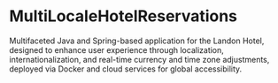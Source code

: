 # MultiLocaleHotelReservations
Multifaceted Java and Spring-based application for the Landon Hotel, designed to enhance user experience through localization, internationalization, and real-time currency and time zone adjustments, deployed via Docker and cloud services for global accessibility.
